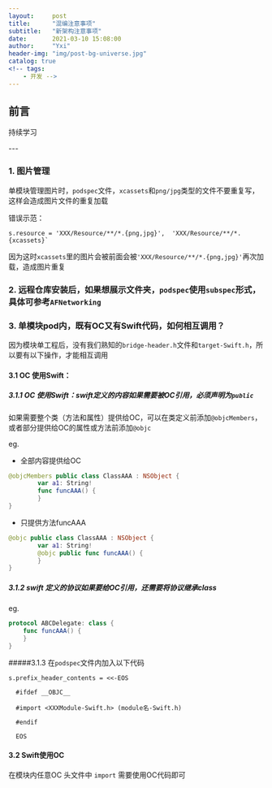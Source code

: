 ```yaml
---
layout:     post
title:      "混编注意事项"
subtitle:   "新架构注意事项"
date:       2021-03-10 15:08:00
author:     "Yxi"
header-img: "img/post-bg-universe.jpg"
catalog: true
<!-- tags:
    - 开发 -->
---
```


## 前言
持续学习

<p id = "build"></p>
---

### 1. 图片管理
单模块管理图片时，`podspec`文件，`xcassets`和`png/jpg`类型的文件不要重复写，这样会造成图片文件的重复加载

错误示范：
```
s.resource = 'XXX/Resource/**/*.{png,jpg}',  'XXX/Resource/**/*.{xcassets}`
```

因为这时`xcassets`里的图片会被前面会被`'XXX/Resource/**/*.{png,jpg}'`再次加载，造成图片重复

### 2. 远程仓库安装后，如果想展示文件夹，`podspec`使用`subspec`形式，具体可参考`AFNetworking`

### 3. 单模块pod内，既有OC又有Swift代码，如何相互调用？
因为模块单工程后，没有我们熟知的`bridge-header.h`文件和`target-Swift.h`，所以要有以下操作，才能相互调用

#### 3.1 OC 使用Swift：
##### 3.1.1 OC 使用Swift：swift定义的内容如果需要被OC引用，必须声明为`public`
<!--- `@objcMembers`: 整个类（方法和属性）提供给OC-->
<!--- `@objc`: 被标记的属性或者方法提供给OC-->
如果需要整个类（方法和属性）提供给OC，可以在类定义前添加`@objcMembers`，或者部分提供给OC的属性或方法前添加`@objc`

eg. 

- 全部内容提供给OC
```swift
@objcMembers public class ClassAAA : NSObject {
        var a1: String!
        func funcAAA() {
        }
}
```

- 只提供方法funcAAA
```swift
@objc public class ClassAAA : NSObject {
        var a1: String!
        @objc public func funcAAA() {
        }
}
```

##### 3.1.2 swift 定义的协议如果要给OC引用，还需要将协议继承class

eg.
```swift
protocol ABCDelegate: class {
    func funcAAA() {
    }
}
```
#####3.1.3 在`podspec`文件内加入以下代码
```
s.prefix_header_contents = <<-EOS

  #ifdef __OBJC__

  #import <XXXModule-Swift.h> (module名-Swift.h)

  #endif

  EOS
```

#### 3.2 Swift使用OC
在模块内任意OC 头文件中 `import` 需要使用OC代码即可